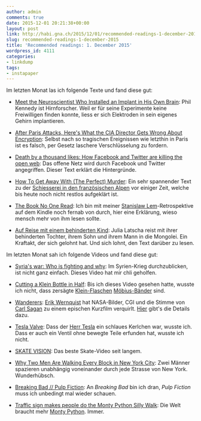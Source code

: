 ```yaml
---
author: admin
comments: true
date: 2015-12-01 20:21:38+00:00
layout: post
link: http://habi.gna.ch/2015/12/01/recommended-readings-1-december-2015/
slug: recommended-readings-1-december-2015
title: 'Recommended readings: 1. December 2015'
wordpress_id: 4111
categories:
- linkdump
tags:
- instapaper
---
```


Im letzten Monat las ich folgende Texte und fand diese gut:





  * [Meet the Neuroscientist Who Installed an Implant in His Own Brain](http://www.technologyreview.com/news/543246/to-study-the-brain-a-doctor-puts-himself-under-the-knife/): Phil Kennedy ist Hirnforscher. Weil er für seine Experimente keine Freiwilligen finden konnte, liess er sich Elektroden in sein eigenes Gehirn implantieren.


  * [After Paris Attacks, Here's What the CIA Director Gets Wrong About Encryption](http://www.wired.com/2015/11/paris-attacks-cia-director-john-brennan-what-he-gets-wrong-about-encryption-backdoors/): Selbst nach so tragischen Ereignissen wie letzthin in Paris ist es falsch, per Gesetz laschere Verschlüsselung zu fordern.


  * [Death by a thousand likes: How Facebook and Twitter are killing the open web](http://qz.com/545048/death-by-a-thousand-likes-how-facebook-and-twitter-are-killing-the-open-web/): Das offene Netz wird durch Facebook und Twitter angegriffen. Dieser Text erklärt die Hintergründe.


  * [How To Get Away With (The Perfect) Murder](http://www.gq.com/story/alps-murder-chevaline): Ein sehr spannender Text zu der [Schiesserei in den französischen Alpen](https://en.wikipedia.org/wiki/Annecy_shootings) vor einiger Zeit, welche bis heute noch nicht restlos aufgeklärt ist.


  * [The Book No One Read](http://nautil.us/issue/28/2050/the-book-no-one-read): Ich bin mit meiner [Stanislaw Lem](http://lem.pl)-Retrospektive auf dem Kindle noch fernab von durch, hier eine Erklärung, wieso mensch mehr von ihm lesen sollte.


  * [Auf Reise mit einem behinderten Kind](http://sz-magazin.sueddeutsche.de/texte/anzeigen/43681/Ins-Ungewisse/): Julia Latscha reist mit ihrer behinderten Tochter, ihrem Sohn und ihrem Mann in die Mongolei. Ein Kraftakt, der sich gelohnt hat. Und sich lohnt, den Text darüber zu lesen.



Im letzten Monat sah ich folgende Videos und fand diese gut:



  * [Syria's war: Who is fighting and why](https://www.youtube.com/watch?v=NKb9GVU8bHE): Im Syrien-Krieg durchzublicken, ist nicht ganz einfach. Dieses Video hat mir chli geholfen.


  * [Cutting a Klein Bottle in Half](https://www.youtube.com/watch?v=I3ZlhxaT_Ko): Bis ich dieses Video gesehen hatte, wusste ich nicht, dass zersägte [Klein-Flaschen](http://enwp.org/klein_bottle) [Möbius-Bänder](https://enwp.org/Möbius_strip) sind.


  * [Wanderers](https://vimeo.com/108650530): [Erik Wernquist](http://www.erikwernquist.com) hat NASA-Bilder, CGI und die Stimme von [Carl Sagan](https://en.wikipedia.org/wiki/Carl_Sagan) zu einem epischen Kurzfilm verquirlt. [Hier](http://www.erikwernquist.com/wanderers/what.html) gibt's die Details dazu.


  * [Tesla Valve](https://www.youtube.com/watch?v=ozFBsMyyDSE): Dass der [Herr Tesla](https://en.wikipedia.org/wiki/Nikola_Tesla) ein schlaues Kerlchen war, wusste ich. Dass er auch ein Ventil ohne bewegte Teile erfunden hat, wusste ich nicht.


  * [SKATE VISION](https://vimeo.com/144395329): Das beste Skate-Video seit langem.


  * [Why Two Men Are Walking Every Block in New York City](https://www.youtube.com/watch?v=RQCArJGIKpc): Zwei Männer spazieren unabhängig voneinander durch jede Strasse von New York. Wunderhübsch.


  * [Breaking Bad // Pulp Fiction](https://vimeo.com/142545495): An _Breaking Bad_ bin ich dran, _Pulp Fiction_ muss ich unbedingt mal wieder schauen.


  * [Traffic sign makes people do the Monty Python Silly Walk](https://www.youtube.com/watch?v=By95MlAGTjE): Die Welt braucht mehr [Monty Python](https://www.youtube.com/watch?v=9ZlBUglE6Hc). Immer.


